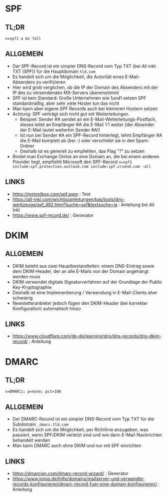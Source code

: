 # SPF

## TL;DR

```v=spf1 a mx ?all```

## ALLGEMEIN

- Der SPF-Record ist ein simpler DNS-Record vom Typ TXT (bei All inkl: TXT (SPF)) für die Hauptdomain `tld.com`
- Es handelt sich um die Möglichkeit, die Autorität eines E-Mail-Absenders zu verifizieren
- Hier wird grob verglichen, ob die IP der Domain des Absenders mit der IP des zu versendenden MX-Servers übereinstimmt
- SPF ist kein Standard: Große Unternehmen wie 1und1 setzen SPF standardmäßig, aber sehr viele Hoster tun das nicht
- Man kann aber eigene SPF Records auch bei kleineren Hostern setzen
- Achtung: SPF verträgt sich nicht gut mit Weiterleitungen.
  - Beispiel: Sender #A sendet an ein E-Mail-Weiterleitungs-Postfach, dieses leitet an Empfänger #A die E-Mail 1:1 weiter (der Absender der E-Mail lautet weiterhin Sender #A!)
  - Ist nun bei Sender #A ein SPF-Record hinterlegt, lehnt Empfänger #A die E-Mail komplett ab (bei -) oder verschiebt sie in den Spam-Ordner
  - Deshalb ist es generell zu empfehlen, das Flag "?" zu setzen
- Bindet man Exchange Online an eine Domain an, die bei einem anderen Provider liegt, empfiehlt Microsoft den SPF-Record `v=spf1 include:spf.protection.outlook.com include:spf.crsend.com -all`

## LINKS

- https://mxtoolbox.com/spf.aspx : Test
- https://all-inkl.com/wichtig/anleitungen/kas/tools/dns-werkzeuge/spf_482.html?suche=spf&textsuche=ja : Anleitung bei All Inkl
- https://www.spf-record.de/ : Generator

# DKIM

## ALLGEMEIN

- DKIM beteht aus zwei Hauptbestandteilen: einem DNS-Eintrag sowie dem DKIM-Header, der an alle E-Mails von der Domain angehängt werden muss
- DKIM verwendet digitale Signaturverfahren auf der Grundlage der Public Key-Kryptographie
- Deshalb ist eine Implementierung / Verwendung in E-Mail-Clients eher schwierig
- Newsletteranbieter jedoch fügen den DKIM-Header (bei korrekter Konfiguration) automatisch hinzu

## LINKS

- https://www.cloudflare.com/de-de/learning/dns/dns-records/dns-dkim-record/ : Anleitung

# DMARC

## TL;DR

```v=DMARC1; p=none; pct=100```

## ALLGEMEIN

- Der DMARC-Record ist ein simpler DNS-Record vom Typ TXT für die Subdomain `_dmarc.tld.com`
- Es handelt sich um die Möglichkeit, per Richtlinie anzugeben, was passiert, wenn SPF/DKIM verletzt sind und wie dann E-Mail-Nachrichten behandelt werden
- Man kann DMARC auch ohne DKIM und nur mit SPF einrichten

## LINKS

- https://dmarcian.com/dmarc-record-wizard/ : Generator
- https://www.ionos.de/hilfe/domains/mailserver-und-verwandte-records-konfigurieren/dmarc-record-fuer-eine-domain-konfigurieren/ : Anleitung